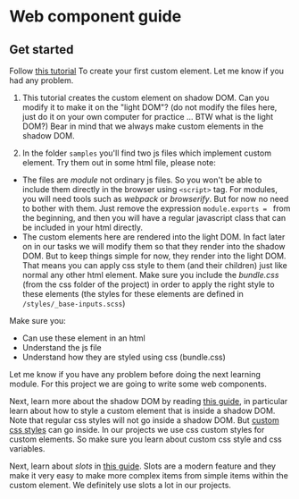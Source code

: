 
Web component guide
===============================

Get started
--------------------------------
Follow [this tutorial](https://developer.mozilla.org/en-US/docs/Web/Web_Components/Using_custom_elements) To create your first custom element. Let me know if you had any problem.

1. This tutorial creates the custom element on shadow DOM. Can you modify it to make it on the "light DOM"? (do not modify the files here, just do it on your own computer for practice ... BTW what is the light DOM?) Bear in mind that we always make custom elements in the shadow DOM.

2. In the folder `samples` you'll find two js files which implement custom element. Try them out in some html file, please note:
- The files are *module* not ordinary js files. So you won't be able to include them directly in the browser using `<script>` tag. For modules, you will need tools such as *webpack* or *browserify*. But for now no need to bother with them. Just remove the expression `module.exports = ` from the beginning, and then you will have a regular javascript class that can be included in your html directly.
- The custom elements here are rendered into the light DOM. In fact later on in our tasks we will modify them so that they render into the shadow DOM. But to keep things simple for now, they render into the light DOM. That means you can apply css style to them (and their children) just like normal any other html element. Make sure you include the *bundle.css* (from the css folder of the project) in order to apply the right style to these elements (the styles for these elements are defined in `/styles/_base-inputs.scss`)

Make sure you:
- Can use these element in an html
- Understand the js file
- Understand how they are styled using css (bundle.css)

Let me know if you have any problem before doing the next learning module. For this project we are going to write some web components.

Next, learn more about the shadow DOM by reading [this guide](https://developer.mozilla.org/en-US/docs/Web/Web_Components/Using_shadow_DOM), in particular learn about how to style a custom element that is inside a shadow DOM. Note that regular css styles will not go inside a shadow DOM. But [custom css styles](https://developer.mozilla.org/en-US/docs/Web/CSS/Using_CSS_custom_properties) can go inside. In our projects we use css custom styles for custom elements. So make sure you learn about custom css style and css variables.  

Next, learn about *slots* in [this guide](https://developer.mozilla.org/en-US/docs/Web/Web_Components/Using_templates_and_slots). Slots are a modern feature and they make it very easy to make more complex items from simple items within the custom element. We definitely use slots a lot in our projects. 